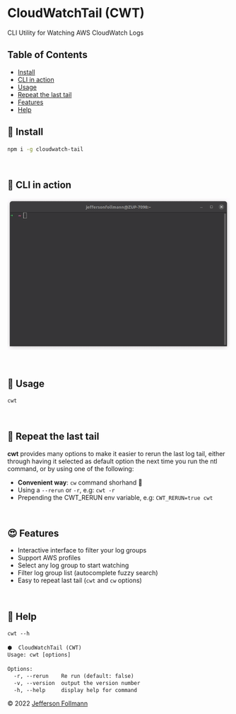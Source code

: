# CloudWatchTail (CWT)
CLI Utility for Watching AWS CloudWatch Logs

## Table of Contents
- [Install](#rocket-install)
- [CLI in action](#🎯-cli-in-action)
- [Usage](#red_circle-usage)
- [Repeat the last tail](#repeat-repeat-the-last-tail)
- [Features](#heart_eyes-features)
- [Help](#raising_hand-help)

## 🚀 Install
```bash
npm i -g cloudwatch-tail
```

<br />

## :rocket: CLI in action
  
![cli](https://github.com/jfollmann/cloudwatch-tail/blob/main/docs/cwt-in-action.gif?raw=true)

<br />

## :red_circle: Usage
```bash
cwt
```

<br />

## :repeat: Repeat the last tail
**cwt** provides many options to make it easier to rerun the last log tail, either through having it selected as default option the next time you run the ntl command, or by using one of the following:
- **Convenient way**: `cw` command shorhand 🥰
- Using a `--rerun` or `-r`, e.g: `cwt -r`
- Prepending the CWT_RERUN env variable, e.g: `CWT_RERUN=true cwt`

<br />

## :heart_eyes: Features
- Interactive interface to filter your log groups
- Support AWS profiles
- Select any log group to start watching
- Filter log group list (autocomplete fuzzy search)
- Easy to repeat last tail (`cwt` and `cw` options)

<br />

## :raising_hand: Help
```
cwt --h 

⬢  CloudWatchTail (CWT)
Usage: cwt [options]

Options:
  -r, --rerun    Re run (default: false)
  -v, --version  output the version number
  -h, --help     display help for command
```

© 2022 [Jefferson Follmann](https://jfollmann.com)